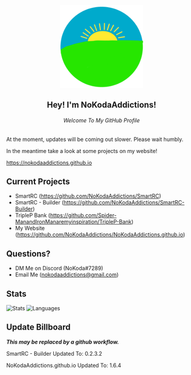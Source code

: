 <p align="center">
  <img src="NoKoda.png" width="220" height="220">
  <h2 align="center">Hey! I'm NoKodaAddictions!</h2>
  <h6 align="center">Welcome To My GitHub Profile</h6>
</p>

At the moment, updates will be coming out slower. Please wait humbly.

In the meantime take a look at some projects on my website!

https://nokodaaddictions.github.io

## Current Projects
- SmartRC (https://github.com/NoKodaAddictions/SmartRC)
- SmartRC - Builder (https://github.com/NoKodaAddictions/SmartRC-Builder)
- TripleP Bank (https://github.com/Spider-ManandIronManaremyinspiration/TripleP-Bank)
- My Website (https://github.com/NoKodaAddictions/NoKodaAddictions.github.io)

## Questions?
- DM Me on Discord (NoKoda#7289)
- Email Me (nokodaaddictions@gmail.com)

## Stats
![Stats](https://github-readme-stats.vercel.app/api?username=nokodaaddictions&text_color=b5a642&bg_color=12161a&hide_border=true&title_color=b5a642)
![Languages](https://github-readme-stats.vercel.app/api/top-langs/?username=nokodaaddictions&text_color=b5a642&bg_color=12161a&hide_border=true&title_color=b5a642)

## Update Billboard
***This may be replaced by a github workflow.***

SmartRC - Builder Updated To: 0.2.3.2

NoKodaAddictions.github.io Updated To: 1.6.4
